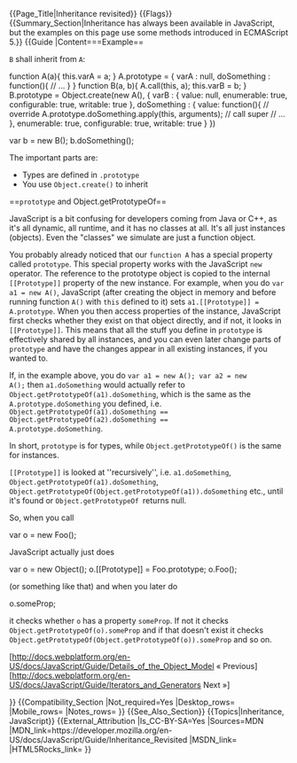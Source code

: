 {{Page_Title|Inheritance revisited}}
{{Flags}}
{{Summary_Section|Inheritance has always been available in JavaScript, but the examples on this page use some methods introduced in ECMAScript 5.}}
{{Guide
|Content===Example==

<code>B</code> shall inherit from <code>A</code><nowiki>:</nowiki>

 function A(a){
   this.varA = a;
 }
 A.prototype = {
   varA : null,
   doSomething : function(){
     // ...
   }
 }
 function B(a, b){
   A.call(this, a);
   this.varB = b;
 }
 B.prototype = Object.create(new A(), {
   varB : { value: null, enumerable: true, configurable: true, writable: true },
   doSomething : { value: function(){ // override
        A.prototype.doSomething.apply(this, arguments); // call super
        // ...
     }, enumerable: true, configurable: true, writable: true }
 })
 
 var b = new B();
 b.doSomething();

The important parts are:

* Types are defined in <code>.prototype</code>
* You use <code>Object.create()</code> to inherit

==<code>prototype</code> and Object.getPrototypeOf==

JavaScript is a bit confusing for developers coming from Java or C++, as it's all dynamic, all runtime, and it has no classes at all. It's all just instances (objects). Even the "classes" we simulate are just a function object.

You probably already noticed that our <code>function A</code> has a special property called <code>prototype</code>. This special property works with the JavaScript <code>new </code>operator. The reference to the prototype object is copied to the internal <code><nowiki>[[Prototype]]</nowiki></code> property of the new instance. For example, when you do <code>var a1 = new A()</code>, JavaScript (after creating the object in memory and before running function <code>A()</code> with <code>this</code> defined to it) sets <code><nowiki>a1.[[Prototype]] = A.prototype</nowiki></code>. When you then access properties of the instance, JavaScript first checks whether they exist on that object directly, and if not, it looks in <code><nowiki>[[Prototype]]</nowiki></code>. This means that all the stuff you define in <code>prototype</code> is effectively shared by all instances, and you can even later change parts of <code>prototype</code> and have the changes appear in all existing instances, if you wanted to.

If, in the example above, you do <code>var a1 = new A(); var a2 = new A();</code> then <code>a1.doSomething</code> would actually refer to <code>Object.getPrototypeOf(a1).doSomething</code>, which is the same as the <code>A.prototype.doSomething</code> you defined, i.e. <code>Object.getPrototypeOf(a1).doSomething == Object.getPrototypeOf(a2).doSomething == A.prototype.doSomething</code>.

In short, <code>prototype</code> is for types, while <code>Object.getPrototypeOf()</code> is the same for instances.

<code><nowiki>[[Prototype]]</nowiki></code> is looked at ''recursively'', i.e. <code>a1.doSomething</code>, <code>Object.getPrototypeOf(a1).doSomething</code>, <code>Object.getPrototypeOf(Object.getPrototypeOf(a1)).doSomething</code> etc., until it's found or <code>Object.getPrototypeOf </code>returns null.

So, when you call

 var o = new Foo();

JavaScript actually just does

 <nowiki>var o = new Object();
 o.[[Prototype]] = Foo.prototype;
 o.Foo();</nowiki>

(or something like that) and when you later do

 o.someProp;

it checks whether <code>o</code> has a property <code>someProp</code>. If not it checks <code>Object.getPrototypeOf(o).someProp</code> and if that doesn't exist it checks <code>Object.getPrototypeOf(Object.getPrototypeOf(o)).someProp</code> and so on.

<div>

<span style="float: left">[http://docs.webplatform.org/en-US/docs/JavaScript/Guide/Details_of_the_Object_Model &laquo; Previous]</span>[http://docs.webplatform.org/en-US/docs/JavaScript/Guide/Iterators_and_Generators Next &raquo;]

</div>
}}
{{Compatibility_Section
|Not_required=Yes
|Desktop_rows=
|Mobile_rows=
|Notes_rows=
}}
{{See_Also_Section}}
{{Topics|Inheritance, JavaScript}}
{{External_Attribution
|Is_CC-BY-SA=Yes
|Sources=MDN
|MDN_link=https://developer.mozilla.org/en-US/docs/JavaScript/Guide/Inheritance_Revisited
|MSDN_link=
|HTML5Rocks_link=
}}